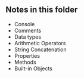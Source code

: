 ## Notes in this folder

<ul>
    <li>Console</li>
    <li>Comments</li>
    <li>Data types</li>
    <li>Arithmetic Operators</li>
    <li>String Concatenation</li>
    <li>Properties</li>
    <li>Methods</li>
    <li>Built-in Objects</li>
</ul>